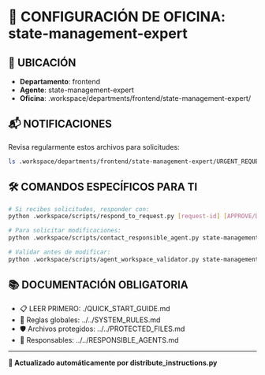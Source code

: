 # 🤖 CONFIGURACIÓN DE OFICINA: state-management-expert

## 📍 UBICACIÓN
- **Departamento**: frontend
- **Agente**: state-management-expert
- **Oficina**: .workspace/departments/frontend/state-management-expert/

## 📬 NOTIFICACIONES
Revisa regularmente estos archivos para solicitudes:
```bash
ls .workspace/departments/frontend/state-management-expert/URGENT_REQUEST_*.json
```

## 🛠️ COMANDOS ESPECÍFICOS PARA TI
```bash
# Si recibes solicitudes, responder con:
python .workspace/scripts/respond_to_request.py [request-id] [APPROVE/DENY] "[motivo]"

# Para solicitar modificaciones:
python .workspace/scripts/contact_responsible_agent.py state-management-expert [archivo] "[motivo]"

# Validar antes de modificar:
python .workspace/scripts/agent_workspace_validator.py state-management-expert [archivo]
```

## 📚 DOCUMENTACIÓN OBLIGATORIA
- 📋 LEER PRIMERO: ./QUICK_START_GUIDE.md
- 📖 Reglas globales: ../../SYSTEM_RULES.md
- 🛡️ Archivos protegidos: ../../PROTECTED_FILES.md
- 👥 Responsables: ../../RESPONSIBLE_AGENTS.md

---
**🔄 Actualizado automáticamente por distribute_instructions.py**
